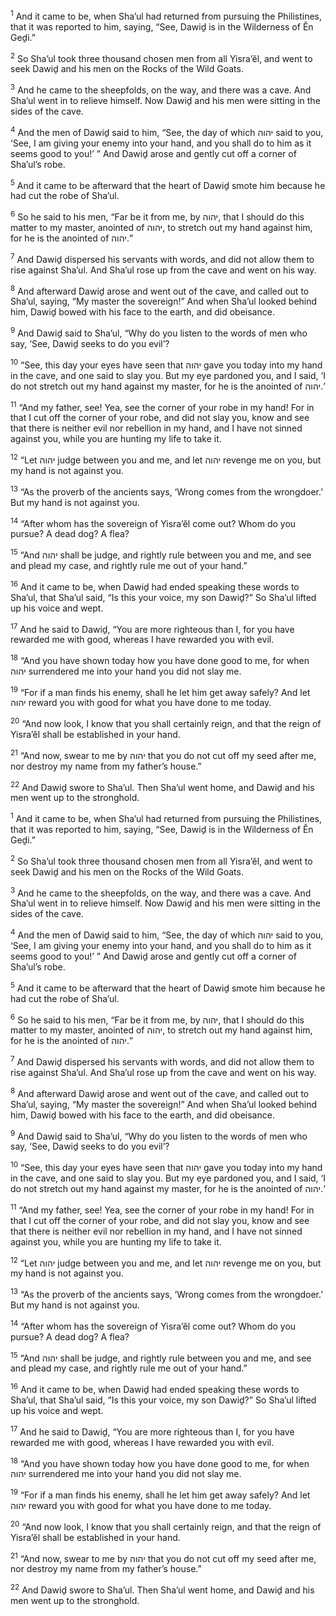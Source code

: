<sup>1</sup> And it came to be, when Sha’ul had returned from pursuing the Philistines, that it was reported to him, saying, “See, Dawiḏ is in the Wilderness of Ĕn Geḏi.”

<sup>2</sup> So Sha’ul took three thousand chosen men from all Yisra’ĕl, and went to seek Dawiḏ and his men on the Rocks of the Wild Goats.

<sup>3</sup> And he came to the sheepfolds, on the way, and there was a cave. And Sha’ul went in to relieve himself. Now Dawiḏ and his men were sitting in the sides of the cave.

<sup>4</sup> And the men of Dawiḏ said to him, “See, the day of which יהוה said to you, ‘See, I am giving your enemy into your hand, and you shall do to him as it seems good to you!’ ” And Dawiḏ arose and gently cut off a corner of Sha’ul’s robe.

<sup>5</sup> And it came to be afterward that the heart of Dawiḏ smote him because he had cut the robe of Sha’ul.

<sup>6</sup> So he said to his men, “Far be it from me, by יהוה, that I should do this matter to my master, anointed of יהוה, to stretch out my hand against him, for he is the anointed of יהוה.”

<sup>7</sup> And Dawiḏ dispersed his servants with words, and did not allow them to rise against Sha’ul. And Sha’ul rose up from the cave and went on his way.

<sup>8</sup> And afterward Dawiḏ arose and went out of the cave, and called out to Sha’ul, saying, “My master the sovereign!” And when Sha’ul looked behind him, Dawiḏ bowed with his face to the earth, and did obeisance.

<sup>9</sup> And Dawiḏ said to Sha’ul, “Why do you listen to the words of men who say, ‘See, Dawiḏ seeks to do you evil’?

<sup>10</sup> “See, this day your eyes have seen that יהוה gave you today into my hand in the cave, and one said to slay you. But my eye pardoned you, and I said, ‘I do not stretch out my hand against my master, for he is the anointed of יהוה.’

<sup>11</sup> “And my father, see! Yea, see the corner of your robe in my hand! For in that I cut off the corner of your robe, and did not slay you, know and see that there is neither evil nor rebellion in my hand, and I have not sinned against you, while you are hunting my life to take it.

<sup>12</sup> “Let יהוה judge between you and me, and let יהוה revenge me on you, but my hand is not against you.

<sup>13</sup> “As the proverb of the ancients says, ‘Wrong comes from the wrongdoer.’ But my hand is not against you.

<sup>14</sup> “After whom has the sovereign of Yisra’ĕl come out? Whom do you pursue? A dead dog? A flea?

<sup>15</sup> “And יהוה shall be judge, and rightly rule between you and me, and see and plead my case, and rightly rule me out of your hand.”

<sup>16</sup> And it came to be, when Dawiḏ had ended speaking these words to Sha’ul, that Sha’ul said, “Is this your voice, my son Dawiḏ?” So Sha’ul lifted up his voice and wept.

<sup>17</sup> And he said to Dawiḏ, “You are more righteous than I, for you have rewarded me with good, whereas I have rewarded you with evil.

<sup>18</sup> “And you have shown today how you have done good to me, for when יהוה surrendered me into your hand you did not slay me.

<sup>19</sup> “For if a man finds his enemy, shall he let him get away safely? And let יהוה reward you with good for what you have done to me today.

<sup>20</sup> “And now look, I know that you shall certainly reign, and that the reign of Yisra’ĕl shall be established in your hand.

<sup>21</sup> “And now, swear to me by יהוה that you do not cut off my seed after me, nor destroy my name from my father’s house.”

<sup>22</sup> And Dawiḏ swore to Sha’ul. Then Sha’ul went home, and Dawiḏ and his men went up to the stronghold.

<sup>1</sup> And it came to be, when Sha’ul had returned from pursuing the Philistines, that it was reported to him, saying, “See, Dawiḏ is in the Wilderness of Ĕn Geḏi.”

<sup>2</sup> So Sha’ul took three thousand chosen men from all Yisra’ĕl, and went to seek Dawiḏ and his men on the Rocks of the Wild Goats.

<sup>3</sup> And he came to the sheepfolds, on the way, and there was a cave. And Sha’ul went in to relieve himself. Now Dawiḏ and his men were sitting in the sides of the cave.

<sup>4</sup> And the men of Dawiḏ said to him, “See, the day of which יהוה said to you, ‘See, I am giving your enemy into your hand, and you shall do to him as it seems good to you!’ ” And Dawiḏ arose and gently cut off a corner of Sha’ul’s robe.

<sup>5</sup> And it came to be afterward that the heart of Dawiḏ smote him because he had cut the robe of Sha’ul.

<sup>6</sup> So he said to his men, “Far be it from me, by יהוה, that I should do this matter to my master, anointed of יהוה, to stretch out my hand against him, for he is the anointed of יהוה.”

<sup>7</sup> And Dawiḏ dispersed his servants with words, and did not allow them to rise against Sha’ul. And Sha’ul rose up from the cave and went on his way.

<sup>8</sup> And afterward Dawiḏ arose and went out of the cave, and called out to Sha’ul, saying, “My master the sovereign!” And when Sha’ul looked behind him, Dawiḏ bowed with his face to the earth, and did obeisance.

<sup>9</sup> And Dawiḏ said to Sha’ul, “Why do you listen to the words of men who say, ‘See, Dawiḏ seeks to do you evil’?

<sup>10</sup> “See, this day your eyes have seen that יהוה gave you today into my hand in the cave, and one said to slay you. But my eye pardoned you, and I said, ‘I do not stretch out my hand against my master, for he is the anointed of יהוה.’

<sup>11</sup> “And my father, see! Yea, see the corner of your robe in my hand! For in that I cut off the corner of your robe, and did not slay you, know and see that there is neither evil nor rebellion in my hand, and I have not sinned against you, while you are hunting my life to take it.

<sup>12</sup> “Let יהוה judge between you and me, and let יהוה revenge me on you, but my hand is not against you.

<sup>13</sup> “As the proverb of the ancients says, ‘Wrong comes from the wrongdoer.’ But my hand is not against you.

<sup>14</sup> “After whom has the sovereign of Yisra’ĕl come out? Whom do you pursue? A dead dog? A flea?

<sup>15</sup> “And יהוה shall be judge, and rightly rule between you and me, and see and plead my case, and rightly rule me out of your hand.”

<sup>16</sup> And it came to be, when Dawiḏ had ended speaking these words to Sha’ul, that Sha’ul said, “Is this your voice, my son Dawiḏ?” So Sha’ul lifted up his voice and wept.

<sup>17</sup> And he said to Dawiḏ, “You are more righteous than I, for you have rewarded me with good, whereas I have rewarded you with evil.

<sup>18</sup> “And you have shown today how you have done good to me, for when יהוה surrendered me into your hand you did not slay me.

<sup>19</sup> “For if a man finds his enemy, shall he let him get away safely? And let יהוה reward you with good for what you have done to me today.

<sup>20</sup> “And now look, I know that you shall certainly reign, and that the reign of Yisra’ĕl shall be established in your hand.

<sup>21</sup> “And now, swear to me by יהוה that you do not cut off my seed after me, nor destroy my name from my father’s house.”

<sup>22</sup> And Dawiḏ swore to Sha’ul. Then Sha’ul went home, and Dawiḏ and his men went up to the stronghold.

